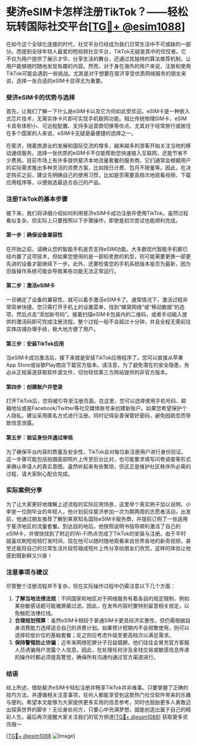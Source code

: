 # 斐济eSIM卡怎样注册TikTok？——轻松玩转国际社交平台[[TG💪+ @esim1088](https://t.me/s/esim1088)]

在如今这个全球化连接的时代，社交平台已经成为我们日常生活中不可或缺的一部分。而提到全球年轻人最爱的短视频社交平台，TikTok无疑是其中的佼佼者。它不仅为用户提供了展示才华、分享生活的舞台，还通过其独特的算法推荐机制，让用户能够随时随地发现有趣的内容。然而，对于身在海外的用户来说，注册和使用TikTok可能会遇到一些挑战。尤其是对于想要在斐济享受优质网络服务的朋友来说，选择一张合适的eSIM卡显得尤为重要。

### 斐济eSIM卡的优势与选择

首先，让我们了解一下什么是eSIM卡以及它为何如此受欢迎。eSIM卡是一种嵌入式芯片技术，无需实体卡片即可实现手机联网功能。相比传统物理SIM卡，eSIM卡具有体积小、可远程配置、支持多运营商切换等优点。尤其对于经常旅行或居住在多个国家的人来说，eSIM卡无疑是最便捷的选择之一。

在斐济，随着旅游业的发展和国际交流的增多，越来越多的游客开始关注当地的移动通信服务。选择一张优质的eSIM卡不仅能帮助您快速接入互联网，还能节省不少费用。目前市场上有许多提供斐济本地流量套餐的服务商，它们通常会根据用户的实际需求推出多种灵活的资费方案，比如按日计费、包月不限量等。因此，在决定购买之前，建议先明确自己的使用习惯，比如是否需要高频次地观看视频、下载应用程序等，以便挑选最适合自己的产品。

### 注册TikTok的基本步骤

接下来，我们将详细介绍如何利用斐济eSIM卡成功注册并使用TikTok。虽然过程看似复杂，但实际上只要按照以下步骤操作，即使是初次尝试也能顺利完成。

#### 第一步：确保设备兼容性

在开始之前，请确认您的智能手机是否支持eSIM功能。大多数现代智能手机都已经内置了这项技术，但如果您使用的是一部较老款的机型，则可能需要更换一部更先进的设备才能继续下一步。此外，还要检查您的手机系统版本是否为最新，因为旧版操作系统可能会导致某些功能无法正常运行。

#### 第二步：激活eSIM卡

一旦确定了设备的兼容性，就可以着手激活eSIM卡了。通常情况下，激活过程非常简单快捷。您只需打开手机上的设置菜单，找到“蜂窝网络”或“移动数据”的选项，然后点击“添加新号码”。接着扫描eSIM卡包装内的二维码，或者手动输入提供的激活码即可完成注册流程。整个过程一般不会超过十分钟，并且全程无需前往实体店铺办理手续，极大地方便了用户。

#### 第三步：安装TikTok应用

当eSIM卡成功激活后，接下来就是安装TikTok应用程序了。您可以直接从苹果App Store或谷歌Play商店下载官方版本。请注意，为了避免潜在的安全隐患，务必从正规渠道获取软件源文件，切勿轻信第三方网站提供的非官方版本。

#### 第四步：创建账户并登录

打开TikTok后，您将被引导至注册页面。在这里，您可以选择使用手机号码、邮箱地址或是Facebook/Twitter等社交媒体账号来创建新账户。如果您希望保护个人隐私，建议采用匿名方式进行注册。同时记得妥善保管好密码，避免因疏忽而导致信息泄露。

#### 第五步：验证身份并通过审核

为了确保平台内容的质量及安全性，TikTok会对每位新注册用户进行身份验证。这一步骤可能包括拍摄面部照片上传至后台比对，也可能要求填写问卷调查等形式来确认申请人的真实意图。虽然听起来有些繁琐，但这正是维护社区秩序所必需的过程，请大家耐心配合完成。

### 实际案例分享

为了让大家更好地理解上述流程的实际应用场景，这里举个真实例子加以说明。小李是一位刚毕业的年轻人，他计划前往斐济参加一次为期两周的志愿者活动。出发前，他通过朋友推荐了解到某家知名国际eSIM卡服务商，并提前订购了一张适用于斐济地区的流量套餐。到达目的地后，他按照说明书指导顺利激活了自己的eSIM卡，并很快找到了附近的Wi-Fi热点完成了TikTok的安装与注册。由于平时就喜欢刷短视频打发时间，现在他可以随时随地观看来自世界各地的新奇视频，甚至还能将自己的日常生活片段剪辑成短片上传分享给朋友们欣赏。这样的体验让他感到既新鲜又兴奋！

### 注意事项与建议

尽管整个注册流程并不复杂，但在实际操作过程中仍需注意以下几个方面：

1. **了解当地法律法规**：不同国家和地区对于网络服务有着各自的规定限制，例如某些敏感话题可能被屏蔽过滤。因此，在发布内容时要特别留意相关规定，以免触犯法律红线。
2. **合理规划预算**：虽然eSIM卡相较于普通SIM卡更具经济实惠性，但仍需根据自身消费能力选择适合自己的资费计划。如果预计短期内不会频繁使用，则可以选择较低价位的基础套餐；反之则应考虑升级至更高档次以满足需求。
3. **保持警惕防止诈骗**：近年来网络犯罪分子日益猖獗，他们往往会冒充官方客服人员诱骗用户泄露个人信息。因此，在处理任何涉及金钱交易或敏感信息传递的操作时都必须提高警觉，确保所有沟通均通过官方渠道进行。

### 结语

综上所述，借助斐济eSIM卡轻松注册并畅享TikTok并非难事。只要掌握了正确的技巧方法，并遵循相关注意事项，任何人都能享受到这款热门社交软件带来的乐趣与便利。希望本文能够为大家提供更多实用的信息参考，同时也鼓励更多人勇敢迈出探索世界的脚步！无论身处何方，只要心中充满梦想，就能创造出属于自己的精彩人生。最后再次提醒大家关注我们的官方频道[[TG💪+ @esim1088](https://t.me/s/esim1088)] 获取更多资讯哦～

[[TG💪+ @esim1088](https://t.me/s/esim1088) ![Image](https://i.postimg.cc/4NQfJmqS/Snipaste-2025-05-13-00-14-12.png)]